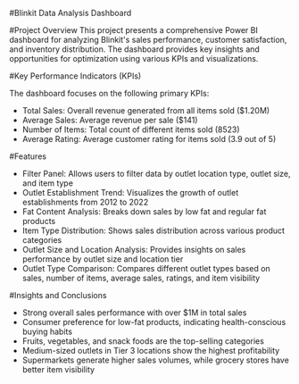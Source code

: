 #Blinkit Data Analysis Dashboard

#Project Overview
This project presents a comprehensive Power BI dashboard for analyzing Blinkit's sales performance, customer satisfaction, and inventory distribution. The dashboard provides key insights and opportunities for optimization using various KPIs and visualizations.

#Key Performance Indicators (KPIs)

The dashboard focuses on the following primary KPIs:
* Total Sales: Overall revenue generated from all items sold ($1.20M)
* Average Sales: Average revenue per sale ($141)
* Number of Items: Total count of different items sold (8523)
* Average Rating: Average customer rating for items sold (3.9 out of 5)
  
#Features
* Filter Panel: Allows users to filter data by outlet location type, outlet size, and item type
* Outlet Establishment Trend: Visualizes the growth of outlet establishments from 2012 to 2022
* Fat Content Analysis: Breaks down sales by low fat and regular fat products
* Item Type Distribution: Shows sales distribution across various product categories
* Outlet Size and Location Analysis: Provides insights on sales performance by outlet size and location tier
* Outlet Type Comparison: Compares different outlet types based on sales, number of items, average sales, ratings, and item visibility
  
#Insights and Conclusions
* Strong overall sales performance with over $1M in total sales
* Consumer preference for low-fat products, indicating health-conscious buying habits
* Fruits, vegetables, and snack foods are the top-selling categories
* Medium-sized outlets in Tier 3 locations show the highest profitability
* Supermarkets generate higher sales volumes, while grocery stores have better item visibility
  
